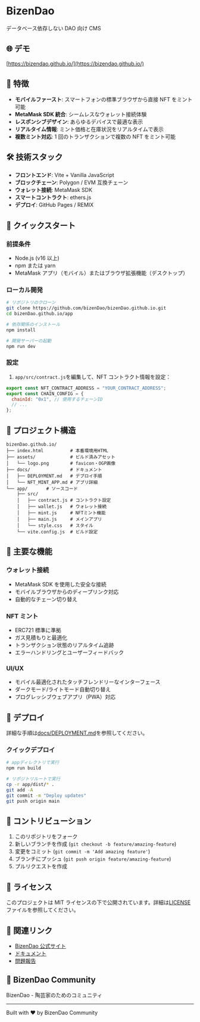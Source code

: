 # BizenDao

データベース依存しない DAO 向け CMS

## 🌐 デモ

[https://bizendao.github.io/](https://bizendao.github.io/)

## 📱 特徴

- **モバイルファースト**: スマートフォンの標準ブラウザから直接 NFT をミント可能
- **MetaMask SDK 統合**: シームレスなウォレット接続体験
- **レスポンシブデザイン**: あらゆるデバイスで最適な表示
- **リアルタイム情報**: ミント価格と在庫状況をリアルタイムで表示
- **複数ミント対応**: 1 回のトランザクションで複数の NFT をミント可能

## 🛠 技術スタック

- **フロントエンド**: Vite + Vanilla JavaScript
- **ブロックチェーン**: Polygon / EVM 互換チェーン
- **ウォレット接続**: MetaMask SDK
- **スマートコントラクト**: ethers.js
- **デプロイ**: GitHub Pages / REMIX

## 🚀 クイックスタート

### 前提条件

- Node.js (v16 以上)
- npm または yarn
- MetaMask アプリ（モバイル）またはブラウザ拡張機能（デスクトップ）

### ローカル開発

```bash
# リポジトリのクローン
git clone https://github.com/bizenDao/bizenDao.github.io.git
cd bizenDao.github.io/app

# 依存関係のインストール
npm install

# 開発サーバーの起動
npm run dev
```

### 設定

1. `app/src/contract.js`を編集して、NFT コントラクト情報を設定：

```javascript
export const NFT_CONTRACT_ADDRESS = "YOUR_CONTRACT_ADDRESS";
export const CHAIN_CONFIG = {
  chainId: "0x1", // 使用するチェーンID
  // ...
};
```

## 📂 プロジェクト構造

```
bizenDao.github.io/
├── index.html          # 本番環境用HTML
├── assets/             # ビルド済みアセット
│   └── logo.png        # favicon・OGP画像
├── docs/               # ドキュメント
│   ├── DEPLOYMENT.md   # デプロイ手順
│   └── NFT_MINT_APP.md # アプリ詳細
└── app/       # ソースコード
    ├── src/
    │   ├── contract.js # コントラクト設定
    │   ├── wallet.js   # ウォレット接続
    │   ├── mint.js     # NFTミント機能
    │   ├── main.js     # メインアプリ
    │   └── style.css   # スタイル
    └── vite.config.js  # ビルド設定
```

## 🔧 主要な機能

### ウォレット接続

- MetaMask SDK を使用した安全な接続
- モバイルブラウザからのディープリンク対応
- 自動的なチェーン切り替え

### NFT ミント

- ERC721 標準に準拠
- ガス見積もりと最適化
- トランザクション状態のリアルタイム追跡
- エラーハンドリングとユーザーフィードバック

### UI/UX

- モバイル最適化されたタッチフレンドリーなインターフェース
- ダークモード/ライトモード自動切り替え
- プログレッシブウェブアプリ（PWA）対応

## 📝 デプロイ

詳細な手順は[docs/DEPLOYMENT.md](docs/DEPLOYMENT.md)を参照してください。

### クイックデプロイ

```bash
# appディレクトリで実行
npm run build

# リポジトリルートで実行
cp -r app/dist/* .
git add -A
git commit -m "Deploy updates"
git push origin main
```

## 🤝 コントリビューション

1. このリポジトリをフォーク
2. 新しいブランチを作成 (`git checkout -b feature/amazing-feature`)
3. 変更をコミット (`git commit -m 'Add amazing feature'`)
4. ブランチにプッシュ (`git push origin feature/amazing-feature`)
5. プルリクエストを作成

## 📄 ライセンス

このプロジェクトは MIT ライセンスの下で公開されています。詳細は[LICENSE](LICENSE)ファイルを参照してください。

## 🔗 関連リンク

- [BizenDao 公式サイト](https://bizendao.github.io/)
- [ドキュメント](docs/)
- [問題報告](https://github.com/bizenDao/bizenDao.github.io/issues)

## 👥 BizenDao Community

BizenDao - 陶芸家のためのコミュニティ

---

Built with ❤️ by BizenDao Community
